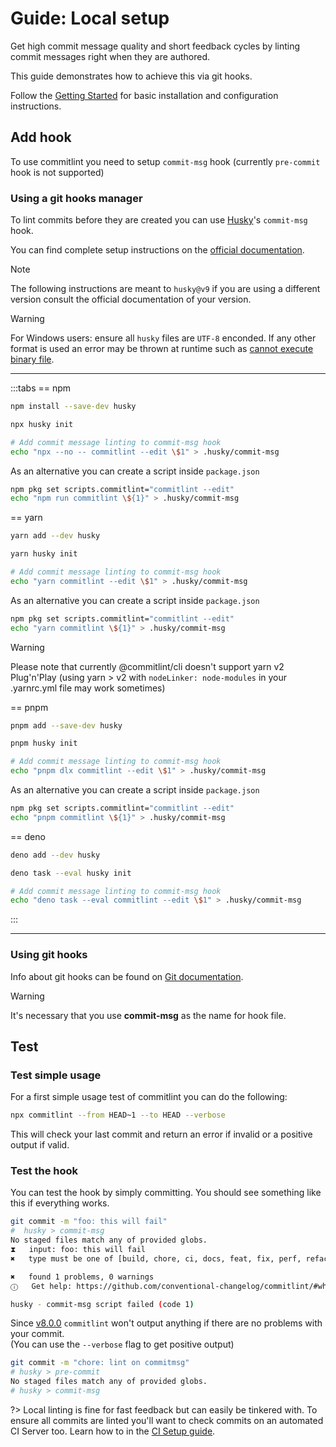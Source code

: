 # Guide: Local setup

Get high commit message quality and short feedback cycles by linting commit messages right when they are authored.

This guide demonstrates how to achieve this via git hooks.

Follow the [Getting Started](/guides/getting-started) for basic installation and configuration instructions.

## Add hook

To use commitlint you need to setup `commit-msg` hook (currently `pre-commit` hook is not supported)

### Using a git hooks manager

To lint commits before they are created you can use [Husky](https://typicode.github.io/husky/)'s `commit-msg` hook.

You can find complete setup instructions on the [official documentation](https://typicode.github.io/husky/get-started.html).

> [!NOTE]
> The following instructions are meant to `husky@v9` if you are using a different version
> consult the official documentation of your version.

> [!WARNING]
> For Windows users: ensure all `husky` files are `UTF-8` enconded. If any other format is used an error may be thrown at runtime such as [cannot execute binary file](https://github.com/typicode/husky/issues/1426).

---

:::tabs
== npm

```sh
npm install --save-dev husky

npx husky init

# Add commit message linting to commit-msg hook
echo "npx --no -- commitlint --edit \$1" > .husky/commit-msg
```

As an alternative you can create a script inside `package.json`

```sh
npm pkg set scripts.commitlint="commitlint --edit"
echo "npm run commitlint \${1}" > .husky/commit-msg
```

== yarn

```sh
yarn add --dev husky

yarn husky init

# Add commit message linting to commit-msg hook
echo "yarn commitlint --edit \$1" > .husky/commit-msg
```

As an alternative you can create a script inside `package.json`

```sh
npm pkg set scripts.commitlint="commitlint --edit"
echo "yarn commitlint \${1}" > .husky/commit-msg
```

> [!WARNING]
> Please note that currently @commitlint/cli doesn't support yarn v2 Plug'n'Play (using yarn > v2 with `nodeLinker: node-modules` in your .yarnrc.yml file may work sometimes)

== pnpm

```sh
pnpm add --save-dev husky

pnpm husky init

# Add commit message linting to commit-msg hook
echo "pnpm dlx commitlint --edit \$1" > .husky/commit-msg
```

As an alternative you can create a script inside `package.json`

```sh
npm pkg set scripts.commitlint="commitlint --edit"
echo "pnpm commitlint \${1}" > .husky/commit-msg
```

== deno

```sh
deno add --dev husky

deno task --eval husky init

# Add commit message linting to commit-msg hook
echo "deno task --eval commitlint --edit \$1" > .husky/commit-msg
```

:::

---

### Using git hooks

Info about git hooks can be found on [Git documentation](https://git-scm.com/book/en/v2/Customizing-Git-Git-Hooks).

> [!WARNING]
> It's necessary that you use **commit-msg** as the name for hook file.

## Test

### Test simple usage

For a first simple usage test of commitlint you can do the following:

```bash
npx commitlint --from HEAD~1 --to HEAD --verbose
```

This will check your last commit and return an error if invalid or a positive output if valid.

### Test the hook

You can test the hook by simply committing. You should see something like this if everything works.

```bash
git commit -m "foo: this will fail"
#  husky > commit-msg
No staged files match any of provided globs.
⧗   input: foo: this will fail
✖   type must be one of [build, chore, ci, docs, feat, fix, perf, refactor, revert, style, test] [type-enum]

✖   found 1 problems, 0 warnings
ⓘ   Get help: https://github.com/conventional-changelog/commitlint/#what-is-commitlint

husky - commit-msg script failed (code 1)
```

Since [v8.0.0](https://github.com/conventional-changelog/commitlint/releases/tag/v8.0.0) `commitlint` won't output anything if there are no problems with your commit.\
(You can use the `--verbose` flag to get positive output)

```bash
git commit -m "chore: lint on commitmsg"
# husky > pre-commit
No staged files match any of provided globs.
# husky > commit-msg
```

?> Local linting is fine for fast feedback but can easily be tinkered with. To ensure all commits are linted you'll want to check commits on an automated CI Server too. Learn how to in the [CI Setup guide](/guides/ci-setup).
